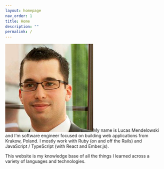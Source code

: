 ```yaml
---
layout: homepage
nav_order: 1
title: Home
description: ""
permalink: /
---
```


<img src="/images/avatar.jpg" alt="Lucas Mendelowski" class="avatar" />My name is Lucas Mendelowski and I'm software engineer focused on building web applications from Krakow, Poland. I mostly work with Ruby (on and off the Rails) and JavaScript / TypeScript (with React and Ember.js).

This website is my knowledge base of all the things I learned across a variety of languages and technologies.
